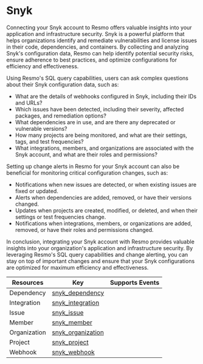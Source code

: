 Snyk
====
Connecting your Snyk account to Resmo offers valuable insights into your application and infrastructure security. Snyk is a powerful platform that helps organizations identify and remediate vulnerabilities and license issues in their code, dependencies, and containers. By collecting and analyzing Snyk's configuration data, Resmo can help identify potential security risks, ensure adherence to best practices, and optimize configurations for efficiency and effectiveness.

Using Resmo's SQL query capabilities, users can ask complex questions about their Snyk configuration data, such as:

* What are the details of webhooks configured in Snyk, including their IDs and URLs?
* Which issues have been detected, including their severity, affected packages, and remediation options?
* What dependencies are in use, and are there any deprecated or vulnerable versions?
* How many projects are being monitored, and what are their settings, tags, and test frequencies?
* What integrations, members, and organizations are associated with the Snyk account, and what are their roles and permissions?

Setting up change alerts in Resmo for your Snyk account can also be beneficial for monitoring critical configuration changes, such as:

* Notifications when new issues are detected, or when existing issues are fixed or updated.
* Alerts when dependencies are added, removed, or have their versions changed.
* Updates when projects are created, modified, or deleted, and when their settings or test frequencies change.
* Notifications when integrations, members, or organizations are added, removed, or have their roles and permissions changed.

In conclusion, integrating your Snyk account with Resmo provides valuable insights into your organization's application and infrastructure security. By leveraging Resmo's SQL query capabilities and change alerting, you can stay on top of important changes and ensure that your Snyk configurations are optimized for maximum efficiency and effectiveness.

| **Resources** | **Key**                                     | **Supports Events** |
| ------------- | ------------------------------------------- | ------------------- |
| Dependency    | [snyk\_dependency](snyk\_dependency.md)     |                     |
| Integration   | [snyk\_integration](snyk\_integration.md)   |                     |
| Issue         | [snyk\_issue](snyk\_issue.md)               |                     |
| Member        | [snyk\_member](snyk\_member.md)             |                     |
| Organization  | [snyk\_organization](snyk\_organization.md) |                     |
| Project       | [snyk\_project](snyk\_project.md)           |                     |
| Webhook       | [snyk\_webhook](snyk\_webhook.md)           |                     |
